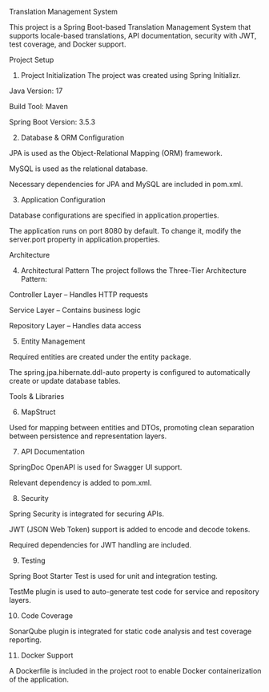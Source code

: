 Translation Management System

This project is a Spring Boot-based Translation Management System that supports locale-based translations, API documentation, security with JWT, test coverage, and Docker support.


Project Setup

1. Project Initialization
The project was created using Spring Initializr.

Java Version: 17

Build Tool: Maven

Spring Boot Version: 3.5.3

2. Database & ORM Configuration

JPA is used as the Object-Relational Mapping (ORM) framework.

MySQL is used as the relational database.

Necessary dependencies for JPA and MySQL are included in pom.xml.

3. Application Configuration

Database configurations are specified in application.properties.

The application runs on port 8080 by default. To change it, modify the server.port property in application.properties.

Architecture

4. Architectural Pattern
The project follows the Three-Tier Architecture Pattern:

Controller Layer – Handles HTTP requests

Service Layer – Contains business logic

Repository Layer – Handles data access

5. Entity Management

Required entities are created under the entity package.

The spring.jpa.hibernate.ddl-auto property is configured to automatically create or update database tables.

Tools & Libraries

6. MapStruct

Used for mapping between entities and DTOs, promoting clean separation between persistence and representation layers.

7. API Documentation

SpringDoc OpenAPI is used for Swagger UI support.

Relevant dependency is added to pom.xml.

8. Security

Spring Security is integrated for securing APIs.

JWT (JSON Web Token) support is added to encode and decode tokens.

Required dependencies for JWT handling are included.

9. Testing

Spring Boot Starter Test is used for unit and integration testing.

TestMe plugin is used to auto-generate test code for service and repository layers.

10. Code Coverage

SonarQube plugin is integrated for static code analysis and test coverage reporting.

11. Docker Support

A Dockerfile is included in the project root to enable Docker containerization of the application.

